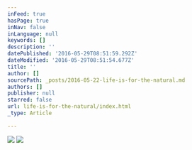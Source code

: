 ```yaml
---
inFeed: true
hasPage: true
inNav: false
inLanguage: null
keywords: []
description: ''
datePublished: '2016-05-29T08:51:59.292Z'
dateModified: '2016-05-29T08:51:54.677Z'
title: ''
author: []
sourcePath: _posts/2016-05-22-life-is-for-the-natural.md
authors: []
publisher: null
starred: false
url: life-is-for-the-natural/index.html
_type: Article

---
```

![](https://the-grid-user-content.s3-us-west-2.amazonaws.com/27f461f7-fa4c-4807-98d1-45cc9eddb919.jpg)
![](https://the-grid-user-content.s3-us-west-2.amazonaws.com/b250e85b-dae3-4c5b-88fb-4f34d1995629.jpg)
